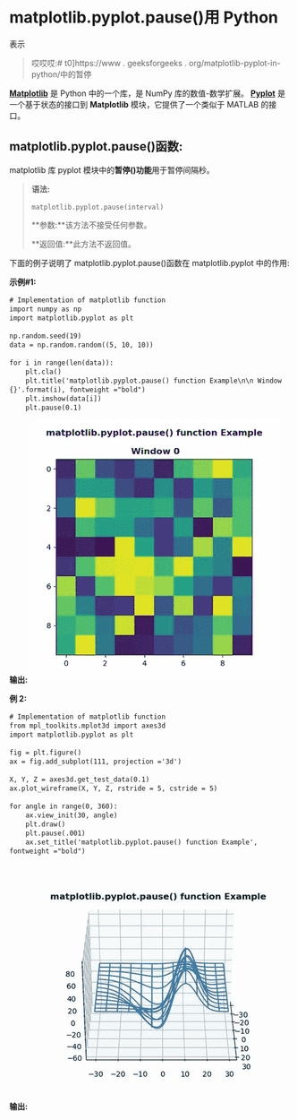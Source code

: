 # matplotlib.pyplot.pause()用 Python

表示

> 哎哎哎:# t0]https://www . geeksforgeeks . org/matplotlib-pyplot-in-python/中的暂停

**[Matplotlib](https://www.geeksforgeeks.org/python-introduction-matplotlib/)** 是 Python 中的一个库，是 NumPy 库的数值-数学扩展。 **[Pyplot](https://www.geeksforgeeks.org/pyplot-in-matplotlib/)** 是一个基于状态的接口到 **Matplotlib** 模块，它提供了一个类似于 MATLAB 的接口。

## matplotlib.pyplot.pause()函数:

matplotlib 库 pyplot 模块中的**暂停()功能**用于暂停间隔秒。

> **语法:**
> 
> ```
> matplotlib.pyplot.pause(interval)
> 
> ```
> 
> **参数:**该方法不接受任何参数。
> 
> **返回值:**此方法不返回值。

下面的例子说明了 matplotlib.pyplot.pause()函数在 matplotlib.pyplot 中的作用:

**示例#1:**

```
# Implementation of matplotlib function
import numpy as np
import matplotlib.pyplot as plt

np.random.seed(19)
data = np.random.random((5, 10, 10))

for i in range(len(data)):
    plt.cla()
    plt.title('matplotlib.pyplot.pause() function Example\n\n Window {}'.format(i), fontweight ="bold")
    plt.imshow(data[i])
    plt.pause(0.1)
```

**输出:**
![](img/b58d36d88ff64c40d82e1d032dee5703.png)

**例 2:**

```
# Implementation of matplotlib function
from mpl_toolkits.mplot3d import axes3d
import matplotlib.pyplot as plt

fig = plt.figure()
ax = fig.add_subplot(111, projection ='3d')

X, Y, Z = axes3d.get_test_data(0.1)
ax.plot_wireframe(X, Y, Z, rstride = 5, cstride = 5)

for angle in range(0, 360):
    ax.view_init(30, angle)
    plt.draw()
    plt.pause(.001)
    ax.set_title('matplotlib.pyplot.pause() function Example', fontweight ="bold")
```

**输出:**
![](img/0a876adcd263b2900abae309e6d109c6.png)